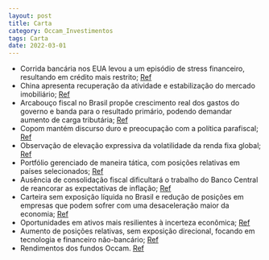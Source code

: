 ```yaml
---
layout: post
title: Carta
category: Occam_Investimentos
tags: Carta
date: 2022-03-01
---
```


- Corrida bancária nos EUA levou a um episódio de stress financeiro, resultando em crédito mais restrito;
<a href="#" onclick="search_on_pdf('Juros e Câmbio Nesse último mês, observamos uma elevação expressiva da volatilidade da renda fixa g')">Ref</a>
- China apresenta recuperação da atividade e estabilização do mercado imobiliário;
<a href="#" onclick="search_on_pdf('bancos regionais. Com relação à China, destaca-se a confirmação da recuperação da atividade, com sin')">Ref</a>
- Arcabouço fiscal no Brasil propõe crescimento real dos gastos do governo e banda para o resultado primário, podendo demandar aumento de carga tributária;
<a href="#" onclick="search_on_pdf('Brasil O arcabouço fiscal, proposto pelo Ministro da Fazenda, estabelece que os gastos do governo t')">Ref</a>
- Copom mantém discurso duro e preocupação com a política parafiscal;
<a href="#" onclick="search_on_pdf('continuou a adotar um discurso duro e, ainda que reconheça as sinalizações sobre a política fiscal, ')">Ref</a>
- Observação de elevação expressiva da volatilidade da renda fixa global;
<a href="#" onclick="search_on_pdf('Juros e Câmbio Nesse último mês, observamos uma elevação expressiva da volatilidade da renda fixa g')">Ref</a>
- Portfólio gerenciado de maneira tática, com posições relativas em países selecionados;
<a href="#" onclick="search_on_pdf('de maneira sustentável. Seguimos com um portfólio vendido em Brasil através de posições tomadas em j')">Ref</a>
- Ausência de consolidação fiscal dificultará o trabalho do Banco Central de reancorar as expectativas de inflação;
<a href="#" onclick="search_on_pdf('Central de reancorar as expectativas de inflação. Desta forma, ainda não vemos condições que permita')">Ref</a>
- Carteira sem exposição líquida no Brasil e redução de posições em empresas que podem sofrer com uma desaceleração maior da economia;
<a href="#" onclick="search_on_pdf('estamos sem exposição líquida no Brasil e reduzimos ainda mais posições em empresas que podem sofrer')">Ref</a>
- Oportunidades em ativos mais resilientes à incerteza econômica;
<a href="#" onclick="search_on_pdf('da economia. Estamos vendo oportunidades em ativos mais resilientes à incerteza econômica. Do lado e')">Ref</a>
- Aumento de posições relativas, sem exposição direcional, focando em tecnologia e financeiro não-bancário;
<a href="#" onclick="search_on_pdf('da economia. Estamos vendo oportunidades em ativos mais resilientes à incerteza econômica. Do lado e')">Ref</a>
- Rendimentos dos fundos Occam.
<a href="#" onclick="search_on_pdf('% CDI -     * Por alterações em regulamento, os fundos Occam FIC FI Ações e o Occam Long Biase')">Ref</a>
